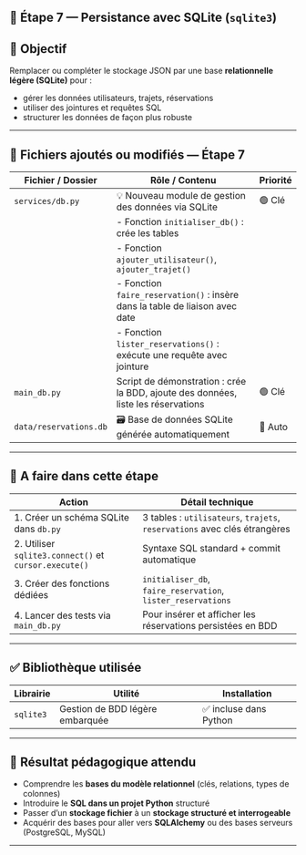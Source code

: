 ## 🧩 Étape 7 — Persistance avec SQLite (`sqlite3`)

## 🎯 Objectif
Remplacer ou compléter le stockage JSON par une base **relationnelle légère (SQLite)** pour :
- gérer les données utilisateurs, trajets, réservations
- utiliser des jointures et requêtes SQL
- structurer les données de façon plus robuste

---

## 📁 Fichiers ajoutés ou modifiés — Étape 7

| Fichier / Dossier                                   | Rôle / Contenu                                                                                          | Priorité |
|-----------------------------------------------------|-----------------------------------------------------------------------------------------------------------|----------|
| `services/db.py`                                    | 💡 Nouveau module de gestion des données via SQLite                                                      | 🟢 Clé   |
|                                                     | - Fonction `initialiser_db()` : crée les tables                                                          |          |
|                                                     | - Fonction `ajouter_utilisateur()`, `ajouter_trajet()`                                                   |          |
|                                                     | - Fonction `faire_reservation()` : insère dans la table de liaison avec date                            |          |
|                                                     | - Fonction `lister_reservations()` : exécute une requête avec jointure                                  |          |
| `main_db.py`                                        | Script de démonstration : crée la BDD, ajoute des données, liste les réservations                       | 🟢 Clé   |
| `data/reservations.db`                              | 🗃️ Base de données SQLite générée automatiquement                                                        | 🔵 Auto  |

---

## 🧰 A faire dans cette étape

| Action                                               | Détail technique                                                                                         |
|------------------------------------------------------|-----------------------------------------------------------------------------------------------------------|
| 1. Créer un schéma SQLite dans `db.py`              | 3 tables : `utilisateurs`, `trajets`, `reservations` avec clés étrangères                               |
| 2. Utiliser `sqlite3.connect()` et `cursor.execute()`| Syntaxe SQL standard + commit automatique                                                               |
| 3. Créer des fonctions dédiées                      | `initialiser_db`, `faire_reservation`, `lister_reservations`                                            |
| 4. Lancer des tests via `main_db.py`                | Pour insérer et afficher les réservations persistées en BDD                                             |

---

## ✅ Bibliothèque utilisée

| Librairie      | Utilité                            | Installation         |
|----------------|------------------------------------|----------------------|
| `sqlite3`      | Gestion de BDD légère embarquée     | ✅ incluse dans Python |

---

## 🧠 Résultat pédagogique attendu

- Comprendre les **bases du modèle relationnel** (clés, relations, types de colonnes)
- Introduire le **SQL dans un projet Python** structuré
- Passer d’un **stockage fichier** à un **stockage structuré et interrogeable**
- Acquérir des bases pour aller vers **SQLAlchemy** ou des bases serveurs (PostgreSQL, MySQL)

---
